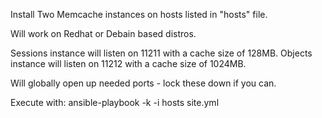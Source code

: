 Install Two Memcache instances on hosts listed in "hosts" file.

Will work on Redhat or Debain based distros. 

Sessions instance will listen on 11211 with a cache size of 128MB.
Objects instance will listen on 11212 with a cache size of 1024MB.

Will globally open up needed ports - lock these down if you can.

Execute with:
ansible-playbook -k -i hosts site.yml
